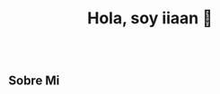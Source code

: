 
<h1 align="center"><b>Hola, soy iiaan</b> 👋</h1>
<!--  -->
<br>

<!--
<p align="center">
<img align="center" src="https://github.com/iiaanloopez/iiaanloopez/blob/e1ea348091d3be374ceff8f9dc115eb2daeee282/assests/suncraft.png">
</p>
-->
<br>

<h2>Sobre Mi</h2>
